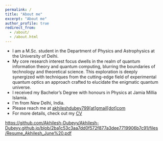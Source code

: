 ```yaml
---
permalink: /
title: "About me"
excerpt: "About me"
author_profile: true
redirect_from: 
  - /about/
  - /about.html
---
```


* I am a M.Sc. student in the Department of Physics and Astrophysics at the University of Delhi.
* My core research interest focus dwells in the realm of quantum information theory and quantum computing, blurring the boundaries of technology and theoretical science. This exploration is deeply synergized with techniques from the cutting-edge field of experimental quantum optics an approach crafted to elucidate the enigmatic quantum universe.
* I received my Bachelor’s Degree with honours in Physics at Jamia Millia Islamia. 
* I'm from New Delhi, India.
* Please reach me at <a href = "mailto: akhileshdubey799@gmail.com">akhileshdubey799[at]gmail[dot]com</a>
* For more details, check out my [CV](https://Akhilesh-Dubeyy.github.io/files/Resume_Akhilesh_June_.pdf)


https://github.com/Akhilesh-Dubeyy/Akhilesh-Dubeyy.github.io/blob/2ba1c53c3aa7dd0f572f877a3dee7719906b7c91/files/Resume_Akhilesh_June%20.pdf
